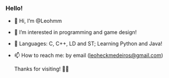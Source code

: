 
### Hello!

- 👋 Hi, I’m @Leohmm
- 👀 I’m interested in programming and game design!
- 🌱 Languages: C, C++, LD and ST; Learning Python and Java!
- 📫 How to reach me: by email (leoheckmedeiros@gmail.com)

  Thanks for visiting! 🧐🥳

<!---
Leohmm/Leohmm is a ✨ special ✨ repository because its `README.md` (this file) appears on your GitHub profile.
You can click the Preview link to take a look at your changes.
--->
